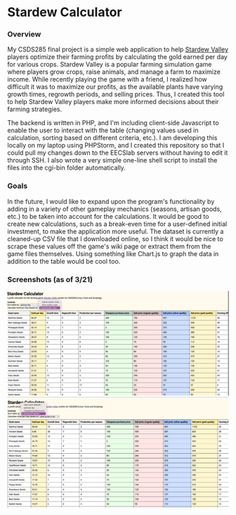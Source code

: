 # Stardew Calculator

### Overview
My CSDS285 final project is a simple web application to help [Stardew Valley](https://www.stardewvalley.net/) players optimize their farming profits 
by calculating the gold earned per day for various crops. Stardew Valley is a popular farming simulation game where 
players grow crops, raise animals, and manage a farm to maximize income. While recently playing the game with a 
friend, I realized how difficult it was to maximize our profits, as the available plants have varying growth times, 
regrowth periods, and selling prices. Thus, I created this tool to help Stardew Valley players make more informed 
decisions about their farming strategies.

The backend is written in PHP, and I'm including client-side Javascript to 
enable the user to interact with the table (changing values used in calculation, sorting based on different criteria,
etc.). I am developing this locally on my laptop using PHPStorm, and I created this repository so that I could pull 
my changes down to the EECSlab servers without having to edit it through SSH. I also wrote a very simple one-line 
shell script to install the files into the cgi-bin folder automatically.

### Goals
In the future, I would like to expand upon the program's functionality by adding in a variety of other gameplay 
mechanics (seasons, artisan goods, etc.) to be taken into account for the calculations. It would be good to create 
new calculations, such as a break-even time for a user-defined initial investment, to make the application more 
useful. The dataset is currently a cleaned-up CSV file that I downloaded online, so I think it would be nice to 
scrape these values off the game's wiki page or extract them from the game files themselves. Using something like 
Chart.js to graph the data in addition to the table would be cool too.

### Screenshots (as of 3/21)
![sc1.png](screenshots/sc1.png)
![img.png](screenshots/sc2.png)
